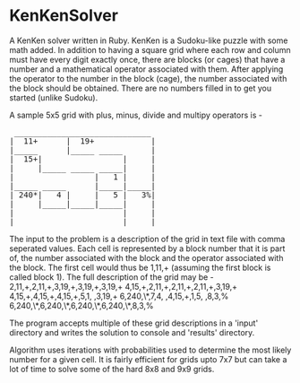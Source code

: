 KenKenSolver
============

A KenKen solver written in Ruby. KenKen is a Sudoku-like puzzle with some math added. In addition to having a square grid where each row and column must have every digit exactly once, there are blocks (or cages) that have a number and a mathematical operator associated with them. After applying the operator to the number in the block (cage), the number associated with the block should be obtained. There are no numbers filled in to get you started (unlike Sudoku).

A sample 5x5 grid with plus, minus, divide and multipy operators is -  

<p>
<pre>
 _____________________________ 
|  11+      |  19+            |
|_____      |_____ _____      |  
|  15+|                 |     |  
|     |_____ _____ _____|     |  
|                 |   1 |     |  
|_____ _____      |_____|_____|  
| 240*|   4 |     |   5 |   3%| 
|     |_____|_____|_____|     |  
|                       |     |  
|_______________________|_____|
</pre>
</p>
The input to the problem is a description of the grid in text file with comma seperated values. Each cell is represented by a block number that it is part of, the number associated with the block and the operator associated with the block. The first cell would thus be 1,11,+ (assuming the first block is called block 1).
The full description of the grid may be -  
2,11,+,2,11,+,3,19,+,3,19,+,3,19,+  
4,15,+,2,11,+,2,11,+,2,11,+,3,19,+  
4,15,+,4,15,+,4,15,+,5,1, ,3,19,+  
6,240,\*,7,4, ,4,15,+,1,5, ,8,3,%  
6,240,\*,6,240,\*,6,240,\*,6,240,\*,8,3,%  

The program accepts multiple of these grid descriptions in a 'input' directory and writes the solution to console and 'results' directory.

Algorithm uses iterations with probabilities used to determine the most likely number for a given cell. It is fairly efficient for grids upto 7x7 but can take a lot of time to solve some of the hard 8x8 and 9x9 grids.
